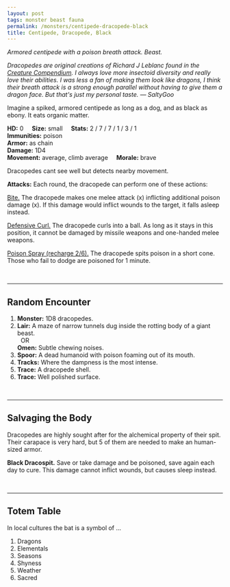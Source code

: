 ```yaml
---
layout: post
tags: monster beast fauna
permalink: /monsters/centipede-dracopede-black
title: Centipede, Dracopede, Black
---
```


*Armored centipede with a poison breath attack. Beast.*

<span class="alchemy"> *Dracopedes are original creations of Richard J Leblanc found in the [Creature Compendium](https://www.drivethrurpg.com/product/147588/CC1-Creature-Compendium). I always love more insectoid diversity and really love their abilities. I was less a fan of making them look like dragons, I think their breath attack is a strong enough parallel without having to give them a dragon face. But that's just my personal taste. — SaltyGoo* </span>

Imagine a spiked, armored centipede as long as a dog, and as black as ebony. It eats organic matter.

**HD:** 0  &nbsp; &nbsp;  **Size:** small &nbsp; &nbsp; **Stats:** 2 / 7 / 7 / 1 / 3 / 1  <br>
**Immunities:** poison<br>
**Armor:** as chain <br>
**Damage:** 1D4 <br>
**Movement:** average, climb average &nbsp; &nbsp; **Morale:** brave <br>

Dracopedes cant see well but detects nearby movement.

**Attacks:** Each round, the dracopede can perform one of these actions:

<ins>Bite.</ins> The dracopede makes one melee attack (x) inflicting additional poison damage (x). If this damage would inflict wounds to the target, it falls asleep instead.

<ins>Defensive Curl.</ins> The dracopede curls into a ball. As long as it stays in this position, it cannot be damaged by missile weapons and one-handed melee weapons.

<ins>Poison Spray (recharge 2/6).</ins> The dracopede spits poison in a short cone. Those who fail to dodge are poisoned for 1 minute.

<br>

---

## Random Encounter

1. **Monster:** 1D8 dracopedes.
1. **Lair:** A maze of narrow tunnels dug inside the rotting body of a giant beast. <br>	&nbsp; OR <br>	**Omen:** Subtle chewing noises.
1. **Spoor:** A dead humanoid with poison foaming out of its mouth.
1. **Tracks:** Where the dampness is the most intense.
1. **Trace:** A dracopede shell. 
1. **Trace:** Well polished surface.

<br>

---

## Salvaging the Body

Dracopedes are highly sought after for the alchemical property of their spit. Their carapace is very hard, but 5 of them are needed to make an human-sized armor.

<span class="alchemy">**Black Dracospit.** Save or take damage and be poisoned, save again each day to cure. This damage cannot inflict wounds, but causes sleep instead.</span>

<br>

---

## Totem Table

In local cultures the bat is a symbol of ...

1. Dragons
1. Elementals
1. Seasons
1. Shyness
1. Weather
1. Sacred 
